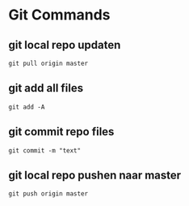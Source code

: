# Git Commands
## git local repo updaten
```
git pull origin master
```
## git add all files
```
git add -A
```
## git commit repo files
```
git commit -m "text"
```
## git local repo pushen naar master
```
git push origin master
```
